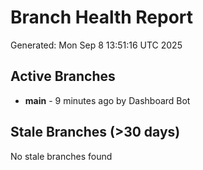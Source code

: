 # Branch Health Report
Generated: Mon Sep  8 13:51:16 UTC 2025

## Active Branches
- **main** - 9 minutes ago by Dashboard Bot

## Stale Branches (>30 days)
No stale branches found
